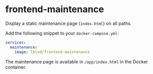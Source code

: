 # frontend-maintenance

Display a static maintenance page (`index.html`) on all paths.

Add the following snippet to your `docker-compose.yml`:

```yaml
services:
  maintenance:
    image: lblod/frontend-maintenance
```

The maintenance page is available in `/app/index.html` in the Docker container.
